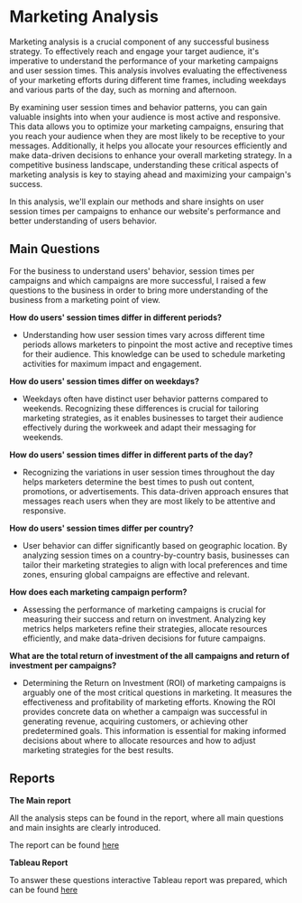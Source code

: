 # Marketing Analysis 

Marketing analysis is a crucial component of any successful business strategy. To effectively reach and engage your target audience, it's imperative to understand the performance of your marketing campaigns and user session times. This analysis involves evaluating the effectiveness of your marketing efforts during different time frames, including weekdays and various parts of the day, such as morning and afternoon.

By examining user session times and behavior patterns, you can gain valuable insights into when your audience is most active and responsive. This data allows you to optimize your marketing campaigns, ensuring that you reach your audience when they are most likely to be receptive to your messages. Additionally, it helps you allocate your resources efficiently and make data-driven decisions to enhance your overall marketing strategy. In a competitive business landscape, understanding these critical aspects of marketing analysis is key to staying ahead and maximizing your campaign's success.

In this analysis, we'll explain our methods and share insights on user session times per campaigns to enhance our website's performance and better understanding of users behavior.

## Main Questions 

For the business to understand users' behavior, session times per campaigns and which campaigns are more successful, I raised a few questions to the business in order to bring more understanding of the business from a marketing point of view.

**How do users' session times differ in different periods?**
  - Understanding how user session times vary across different time periods allows marketers to pinpoint the most active and receptive times for their audience. This knowledge can be used to schedule marketing activities for maximum impact and engagement.

**How do users' session times differ on weekdays?**
   - Weekdays often have distinct user behavior patterns compared to weekends. Recognizing these differences is crucial for tailoring marketing strategies, as it enables businesses to target their audience effectively during the workweek and adapt their messaging for weekends.

**How do users' session times differ in different parts of the day?**
  - Recognizing the variations in user session times throughout the day helps marketers determine the best times to push out content, promotions, or advertisements. This data-driven approach ensures that messages reach users when they are most likely to be attentive and responsive.

**How do users' session times differ per country?**
  - User behavior can differ significantly based on geographic location. By analyzing session times on a country-by-country basis, businesses can tailor their marketing strategies to align with local preferences and time zones, ensuring global campaigns are effective and relevant.

**How does each marketing campaign perform?**
  - Assessing the performance of marketing campaigns is crucial for measuring their success and return on investment. Analyzing key metrics helps marketers refine their strategies, allocate resources efficiently, and make data-driven decisions for future campaigns.

**What are the total return of investment of the all campaigns and return of investment per campaigns?**
  - Determining the Return on Investment (ROI) of marketing campaigns is arguably one of the most critical questions in marketing. It measures the effectiveness and profitability of marketing efforts. Knowing the ROI provides concrete data on whether a campaign was successful in generating revenue, acquiring customers, or achieving other predetermined goals. This information is essential for making informed decisions about where to allocate resources and how to adjust marketing strategies for the best results.


## Reports 

**The Main report**

  All the analysis steps can be found in the report, where all main questions and main insights are clearly introduced.

  The report can be found [here](https://docs.google.com/document/d/19v73l2saID6Kka7Aku8yYW2E87XfaIO-znohwHKN2oo/edit?usp=sharing)

**Tableau Report**

  To answer these questions interactive Tableau report was prepared, which can be found [here](https://public.tableau.com/app/profile/linas.sutkaitis/viz/MarketingV2_16981316488040/MarketingOverview)


